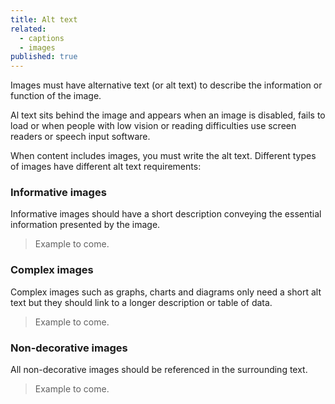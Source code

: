 ```yaml
---
title: Alt text
related: 
  - captions
  - images
published: true
---
```


Images must have alternative text (or alt text) to describe the information or function of the image.

Al text sits behind the image and appears when an image is disabled, fails to load or when people with low vision or reading difficulties use screen readers or speech input software.

When content includes images, you must write the alt text. Different types of images have different alt text requirements:

### Informative images

Informative images should have a short description conveying the essential information presented by the image.

> Example to come.

### Complex images

Complex images such as graphs, charts and diagrams only need a short alt text but they should link to a longer description or table of data.

> Example to come.

### Non-decorative images

All non-decorative images should be referenced in the surrounding text.

> Example to come.